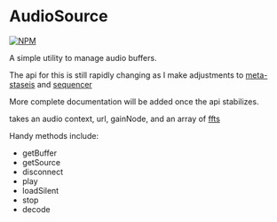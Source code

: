 # AudioSource

[![NPM](https://nodei.co/npm/audiosource.png?downloads=true)](https://npmjs.org/package/audiosource)

A simple utility to manage audio buffers.

The api for this is still rapidly changing as I make adjustments to [meta-staseis](https://github.com/meandavejustice/metastaseis) and [sequencer](https://github.com/meandavejustice/sequencer)

More complete documentation will be added once the api stabilizes.

takes an audio context, url, gainNode, and an array of [ffts](https://github.com/meandavejustice/audio-fft)

Handy methods include:
* getBuffer
* getSource
* disconnect
* play
* loadSilent
* stop
* decode
